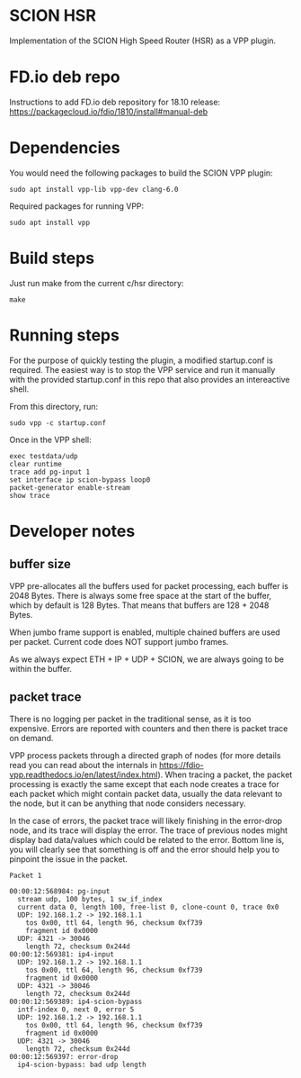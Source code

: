 SCION HSR
=========
Implementation of the SCION High Speed Router (HSR) as a VPP plugin.

# FD.io deb repo
Instructions to add FD.io deb repository for 18.10 release:
<https://packagecloud.io/fdio/1810/install#manual-deb>

# Dependencies
You would need the following packages to build the SCION VPP plugin:
```
sudo apt install vpp-lib vpp-dev clang-6.0
```

Required packages for running VPP:
```
sudo apt install vpp
```

# Build steps
Just run make from the current c/hsr directory:
```
make
```

# Running steps
For the purpose of quickly testing the plugin, a modified startup.conf is required.
The easiest way is to stop the VPP service and run it manually with the provided startup.conf
in this repo that also provides an intereactive shell.

From this directory, run:
```
sudo vpp -c startup.conf
```

Once in the VPP shell:
```
exec testdata/udp
clear runtime
trace add pg-input 1
set interface ip scion-bypass loop0
packet-generator enable-stream
show trace
```

# Developer notes

## buffer size
VPP pre-allocates all the buffers used for packet processing, each buffer is 2048 Bytes.
There is always some free space at the start of the buffer, which by default is 128 Bytes.
That means that buffers are 128 + 2048 Bytes.

When jumbo frame support is enabled, multiple chained buffers are used per packet.
Current code does NOT support jumbo frames.

As we always expect ETH + IP + UDP + SCION, we are always going to be within the buffer.

## packet trace
There is no logging per packet in the traditional sense, as it is too expensive.
Errors are reported with counters and then there is packet trace on demand.

VPP process packets through a directed graph of nodes (for more details read you can read
about the internals in https://fdio-vpp.readthedocs.io/en/latest/index.html).
When tracing a packet, the packet processing is exactly the same except that each node creates
a trace for each packet which might contain packet data, usually the data relevant to the node,
but it can be anything that node considers necessary.

In the case of errors, the packet trace will likely finishing in the error-drop node, and its
trace will display the error. The trace of previous nodes might display bad data/values which
could be related to the error. Bottom line is, you will clearly see that something is off and
the error should help you to pinpoint the issue in the packet.
```
Packet 1

00:00:12:568984: pg-input
  stream udp, 100 bytes, 1 sw_if_index
  current data 0, length 100, free-list 0, clone-count 0, trace 0x0
  UDP: 192.168.1.2 -> 192.168.1.1
    tos 0x00, ttl 64, length 96, checksum 0xf739
    fragment id 0x0000
  UDP: 4321 -> 30046
    length 72, checksum 0x244d
00:00:12:569381: ip4-input
  UDP: 192.168.1.2 -> 192.168.1.1
    tos 0x00, ttl 64, length 96, checksum 0xf739
    fragment id 0x0000
  UDP: 4321 -> 30046
    length 72, checksum 0x244d
00:00:12:569389: ip4-scion-bypass
  intf-index 0, next 0, error 5
  UDP: 192.168.1.2 -> 192.168.1.1
    tos 0x00, ttl 64, length 96, checksum 0xf739
    fragment id 0x0000
  UDP: 4321 -> 30046
    length 72, checksum 0x244d
00:00:12:569397: error-drop
  ip4-scion-bypass: bad udp length
```
